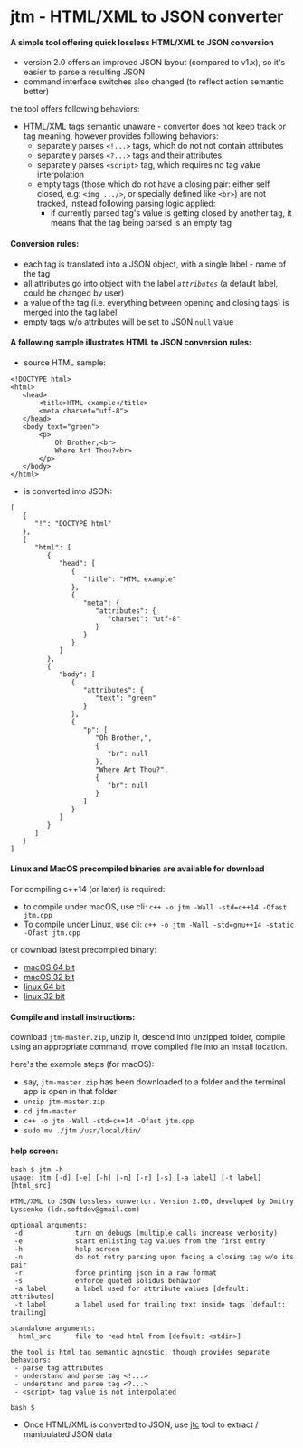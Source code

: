 # jtm - HTML/XML to JSON converter

#### A simple tool offering quick lossless HTML/XML to JSON conversion

- version 2.0 offers an improved JSON layout (compared to v1.x), so it's easier to parse 
a resulting JSON
- command interface switches also changed (to reflect action semantic better)

the tool offers following behaviors:
- HTML/XML tags semantic unaware - convertor does not keep track or tag meaning,
 however provides following behaviors:
  * separately parses `<!...>` tags, which do not not contain attributes
  * separately parses `<?...>` tags and their attributes
  * separately parses `<script>` tag, which requires no tag value interpolation
  * empty tags (those which do not have a closing pair: either self closed, e.g:
`<img .../>`, or specially defined like `<br>`) are not tracked, instead following parsing
logic applied:
    - if currently parsed tag's value is getting closed by another tag, it means that the tag
being parsed is an empty tag


#### Conversion rules:

 - each tag is translated into a JSON object, with a single label - name of the tag
 - all attributes go into object with the label  *`attributes`* (a default label, could
 be changed by user)
 - a value of the tag (i.e. everything between opening and closing tags) is merged into the
 tag label
 - empty tags w/o attributes will be set to JSON `null` value


#### A following sample illustrates HTML to JSON conversion rules:

- source HTML sample:
```
<!DOCTYPE html>
<html>
   <head>
       <title>HTML example</title>
       <meta charset="utf-8">
   </head>
   <body text="green">
       <p>
           Oh Brother,<br>
           Where Art Thou?<br>
       </p>
   </body>
</html>
```
- is converted into JSON:
```
[
   {
      "!": "DOCTYPE html"
   },
   {
      "html": [
         {
            "head": [
               {
                  "title": "HTML example"
               },
               {
                  "meta": {
                     "attributes": {
                        "charset": "utf-8"
                     }
                  }
               }
            ]
         },
         {
            "body": [
               {
                  "attributes": {
                     "text": "green"
                  }
               },
               {
                  "p": [
                     "Oh Brother,",
                     {
                        "br": null
                     },
                     "Where Art Thou?",
                     {
                        "br": null
                     }
                  ]
               }
            ]
         }
      ]
   }
]
```

#### Linux and MacOS precompiled binaries are available for download

For compiling c++14 (or later) is required:
  - to compile under macOS, use cli: `c++ -o jtm -Wall -std=c++14 -Ofast jtm.cpp`
  - To compile under Linux, use cli: `c++ -o jtm -Wall -std=gnu++14 -static -Ofast jtm.cpp`

or download latest precompiled binary:
- [macOS 64 bit](https://github.com/ldn-softdev/jtm/raw/master/jtm-macos-64.v2.00)
- [macOS 32 bit](https://github.com/ldn-softdev/jtm/raw/master/jtm-macos-32.v2.00)
- [linux 64 bit](https://github.com/ldn-softdev/jtm/raw/master/jtm-linux-64.v2.00)
- [linux 32 bit](https://github.com/ldn-softdev/jtm/raw/master/jtm-linux-32.v2.00)


#### Compile and install instructions:

download `jtm-master.zip`, unzip it, descend into unzipped folder, compile using
an appropriate command, move compiled file into an install location.

here's the example steps (for macOS):
  - say, `jtm-master.zip` has been downloaded to a folder and the terminal app is open in that
folder:
  - `unzip jtm-master.zip`
  - `cd jtm-master`
  - `c++ -o jtm -Wall -std=c++14 -Ofast jtm.cpp`
  - `sudo mv ./jtm /usr/local/bin/`

#### help screen:
```
bash $ jtm -h
usage: jtm [-d] [-e] [-h] [-n] [-r] [-s] [-a label] [-t label] [html_src]

HTML/XML to JSON lossless convertor. Version 2.00, developed by Dmitry Lyssenko (ldn.softdev@gmail.com)

optional arguments:
 -d             turn on debugs (multiple calls increase verbosity)
 -e             start enlisting tag values from the first entry
 -h             help screen
 -n             do not retry parsing upon facing a closing tag w/o its pair
 -r             force printing json in a raw format
 -s             enforce quoted solidus behavior
 -a label       a label used for attribute values [default: attributes]
 -t label       a label used for trailing text inside tags [default: trailing]

standalone arguments:
  html_src      file to read html from [default: <stdin>]

the tool is html tag semantic agnostic, though provides separate behaviors:
 - parse tag attributes
 - understand and parse tag <!...>
 - understand and parse tag <?...>
 - <script> tag value is not interpolated

bash $ 
```

-  Once HTML/XML is converted to JSON, use [jtc](https://github.com/ldn-softdev/jtc) 
tool to extract / manipulated JSON data


